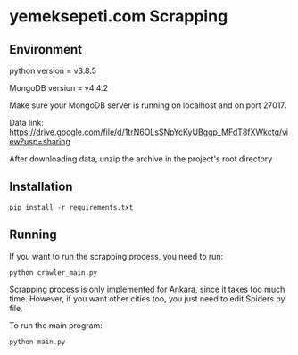 # yemeksepeti.com Scrapping

## Environment

python version = v3.8.5

MongoDB version = v4.4.2

Make sure your MongoDB server is running on localhost and on port 27017.

Data link:
https://drive.google.com/file/d/1trN6OLsSNpYcKyUBggp_MFdT8fXWkctq/view?usp=sharing

After downloading data, unzip the archive in the project's root directory

## Installation
``pip install -r requirements.txt ``

## Running

If you want to run the scrapping process, you need to run:

``python crawler_main.py``

Scrapping process is only implemented for Ankara, since it takes too much time. However, if you want other cities too, you just need to edit Spiders.py file.

To run the main program:

``python main.py``